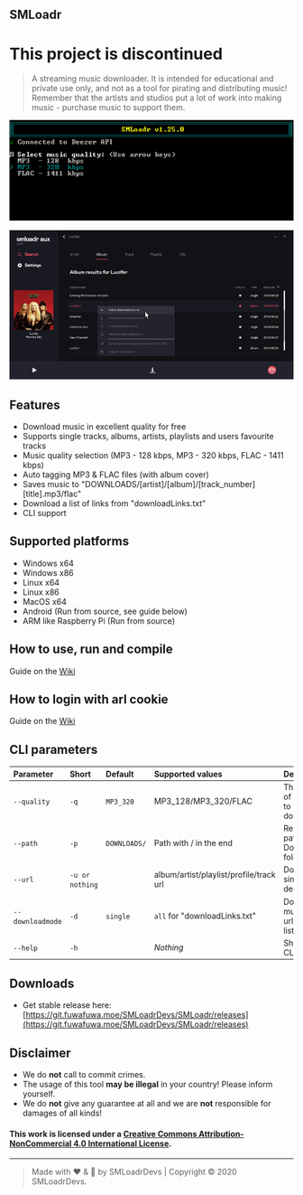 ## **SMLoadr**
# **This project is discontinued**

> A streaming music downloader.
It is intended for educational and private use only, and not as a tool for pirating and distributing music!
Remember that the artists and studios put a lot of work into making music - purchase music to support them.

![Screenshot](screenshot1.png)

![Screenshot](screenshot2.png)

## Features

- Download music in excellent quality for free
- Supports single tracks, albums, artists, playlists and users favourite tracks
- Music quality selection (MP3 - 128 kbps, MP3 - 320 kbps, FLAC - 1411 kbps)
- Auto tagging MP3 & FLAC files (with album cover)
- Saves music to "DOWNLOADS/[artist]/[album]/[track_number] [title].mp3/flac"
- Download a list of links from "downloadLinks.txt"
- CLI support


## Supported platforms

- Windows x64
- Windows x86
- Linux x64
- Linux x86
- MacOS x64
- Android (Run from source, see guide below)
- ARM like Raspberry Pi (Run from source)

## How to use, run and compile

Guide on the [Wiki](https://git.fuwafuwa.moe/SMLoadrDevs/SMLoadr/wiki/How-to-use%2C-run-and-compile)

## How to login with arl cookie

Guide on the [Wiki](https://git.fuwafuwa.moe/SMLoadrDevs/SMLoadr/wiki/How-to-login-via-cookie)

## CLI parameters

| Parameter            | Short               | Default          | Supported values                        | Description                          |
| :-----------------   | :------------------ | :--------------- | :-------------------------------------- | :----------------------------------- |
| ```--quality```      | ```-q```            | ```MP3_320```    | MP3_128/MP3_320/FLAC                    | The quality of the files to download |
| ```--path```         | ```-p```            | ```DOWNLOADS/``` | Path with / in the end                  | Relative path for Downloads folder   |
| ```--url```          | ```-u or nothing``` |                  | album/artist/playlist/profile/track url | Downloads single deezer url          |
| ```--downloadmode``` | ```-d```            | ```single```     | ```all``` for "downloadLinks.txt"       | Downloads multiple urls from list    |
| ```--help```         | ```-h```            |                  | _Nothing_                               | Shows the CLI help                   |



## Downloads

- Get stable release here: [https://git.fuwafuwa.moe/SMLoadrDevs/SMLoadr/releases](https://git.fuwafuwa.moe/SMLoadrDevs/SMLoadr/releases)

## Disclaimer

- We do **not** call to commit crimes.
- The usage of this tool **may be illegal** in your country! Please inform yourself.
- We do **not** give any guarantee at all and we are **not** responsible for damages of all kinds!

#### This work is licensed under a [Creative Commons Attribution-NonCommercial 4.0 International License](http://creativecommons.org/licenses/by-nc/4.0/).
---
> Made with :heart: & :beer: by SMLoadrDevs | Copyright © 2020 SMLoadrDevs.